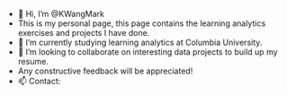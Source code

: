 - 👋 Hi, I’m @KWangMark
- This is my personal page, this page contains the learning analytics exercises and projects I have done. 
- 🌱 I’m currently studying learning analytics at Columbia University.
- 💞️ I’m looking to collaborate on interesting data projects to build up my resume.  
- Any constructive feedback will be appreciated! 
- 📫 Contact: 

<!---
KWangMark/KWangMark is a ✨ special ✨ repository because its `README.md` (this file) appears on your GitHub profile.
You can click the Preview link to take a look at your changes.
--->
